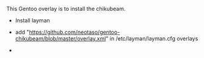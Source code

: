 This Gentoo overlay is to install the chikubeam.

 * Install layman

 * add "https://github.com/neotaso/gentoo-chikubeam/blob/master/overlay.xml" in /etc/layman/layman.cfg overlays

 * 

